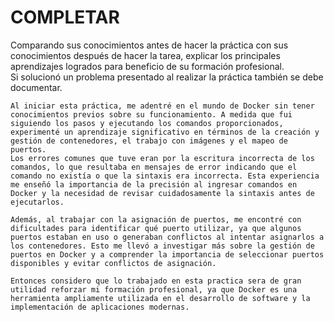 # COMPLETAR  
Comparando sus conocimientos antes de hacer la práctica con sus conocimientos después de hacer la tarea, explicar los principales aprendizajes logrados para beneficio de su formación profesional.  
Si solucionó un problema presentado al realizar la práctica también se debe documentar.
```
Al iniciar esta práctica, me adentré en el mundo de Docker sin tener conocimientos previos sobre su funcionamiento. A medida que fui siguiendo los pasos y ejecutando los comandos proporcionados, experimenté un aprendizaje significativo en términos de la creación y gestión de contenedores, el trabajo con imágenes y el mapeo de puertos.
Los errores comunes que tuve eran por la escritura incorrecta de los comandos, lo que resultaba en mensajes de error indicando que el comando no existía o que la sintaxis era incorrecta. Esta experiencia me enseñó la importancia de la precisión al ingresar comandos en Docker y la necesidad de revisar cuidadosamente la sintaxis antes de ejecutarlos.

Además, al trabajar con la asignación de puertos, me encontré con dificultades para identificar qué puerto utilizar, ya que algunos puertos estaban en uso o generaban conflictos al intentar asignarlos a los contenedores. Esto me llevó a investigar más sobre la gestión de puertos en Docker y a comprender la importancia de seleccionar puertos disponibles y evitar conflictos de asignación.

Entonces considero que lo trabajado en esta practica sera de gran  utilidad reforzar mi formación profesional, ya que Docker es una herramienta ampliamente utilizada en el desarrollo de software y la implementación de aplicaciones modernas.
```
